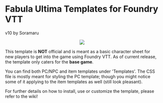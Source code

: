 # Fabula Ultima Templates for Foundry VTT 
v10 by Soramaru

<p align="center"><img src="../Media/fabula-ultima-cover.webp"></p>

This template is **NOT** official and is meant as a basic character sheet for new players to get into the game using Foundry VTT. As of current release, the template only caters for the **base game**.

You can find both PC/NPC and item templates under 'Templates'. The CSS file is mostly meant for styling the PC template; though you might notice some of it applying to the item templates as well (still look pleasant).

For further details on how to install, use or customize the template, please refer to the wiki!


